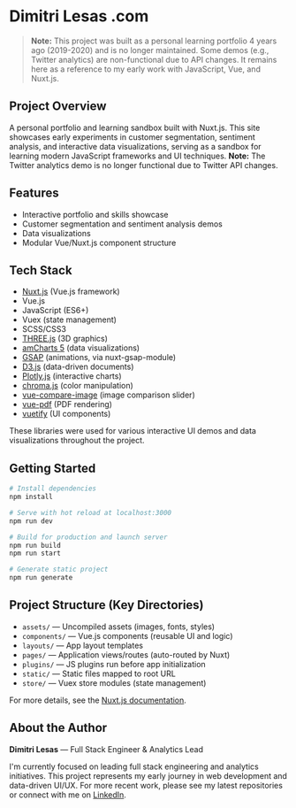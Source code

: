 # Dimitri Lesas .com

> **Note:** This project was built as a personal learning portfolio 4 years ago (2019-2020) and is no longer maintained. Some demos (e.g., Twitter analytics) are non-functional due to API changes. It remains here as a reference to my early work with JavaScript, Vue, and Nuxt.js.

## Project Overview
A personal portfolio and learning sandbox built with Nuxt.js. This site showcases early experiments in customer segmentation, sentiment analysis, and interactive data visualizations, serving as a sandbox for learning modern JavaScript frameworks and UI techniques. **Note:** The Twitter analytics demo is no longer functional due to Twitter API changes.

## Features
- Interactive portfolio and skills showcase
- Customer segmentation and sentiment analysis demos
- Data visualizations
- Modular Vue/Nuxt.js component structure

## Tech Stack
- [Nuxt.js](https://nuxtjs.org/) (Vue.js framework)
- Vue.js
- JavaScript (ES6+)
- Vuex (state management)
- SCSS/CSS3
- [THREE.js](https://threejs.org/) (3D graphics)
- [amCharts 5](https://www.amcharts.com/) (data visualizations)
- [GSAP](https://greensock.com/gsap/) (animations, via nuxt-gsap-module)
- [D3.js](https://d3js.org/) (data-driven documents)
- [Plotly.js](https://plotly.com/javascript/) (interactive charts)
- [chroma.js](https://gka.github.io/chroma.js/) (color manipulation)
- [vue-compare-image](https://github.com/jeecgboot/vue-compare-image) (image comparison slider)
- [vue-pdf](https://github.com/FranckFreiburger/vue-pdf) (PDF rendering)
- [vuetify](https://vuetifyjs.com/) (UI components)

These libraries were used for various interactive UI demos and data visualizations throughout the project.

## Getting Started

```bash
# Install dependencies
npm install

# Serve with hot reload at localhost:3000
npm run dev

# Build for production and launch server
npm run build
npm run start

# Generate static project
npm run generate
```

## Project Structure (Key Directories)
- `assets/` — Uncompiled assets (images, fonts, styles)
- `components/` — Vue.js components (reusable UI and logic)
- `layouts/` — App layout templates
- `pages/` — Application views/routes (auto-routed by Nuxt)
- `plugins/` — JS plugins run before app initialization
- `static/` — Static files mapped to root URL
- `store/` — Vuex store modules (state management)

For more details, see the [Nuxt.js documentation](https://nuxtjs.org/docs/2.x/).

## About the Author
**Dimitri Lesas** — Full Stack Engineer & Analytics Lead

I'm currently focused on leading full stack engineering and analytics initiatives. This project represents my early journey in web development and data-driven UI/UX. For more recent work, please see my latest repositories or connect with me on [LinkedIn](https://www.linkedin.com/).
